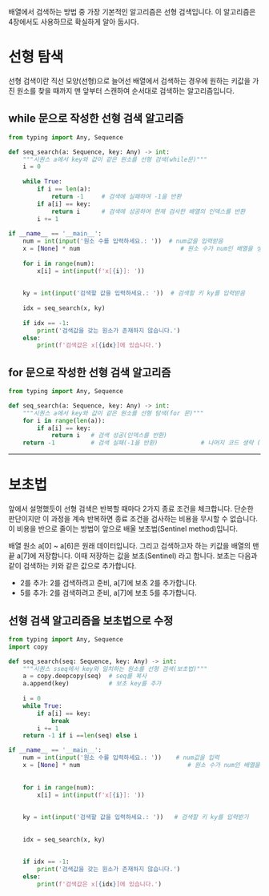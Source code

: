 배열에서 검색하는 방법 중 가장 기본적인 알고리즘은 선형 검색입니다. 이 알고리즘은 4장에서도 사용하므로 확실하게 알아 둡시다.

# 선형 탐색 

선형 검색이란 직선 모양(선형)으로 늘어선 배열에서 검색하는 경우에 원하는 키값을 가진 원소를 찾을 때까지 맨 앞부터 스캔하여 순서대로 검색하는 알고리즘입니다.

## while 문으로 작성한 선형 검색 알고리즘
```py
from typing import Any, Sequence

def seq_search(a: Sequence, key: Any) -> int:
    """시퀀스 a에서 key와 값이 같은 원소를 선형 검색(while문)"""
    i = 0
    
    while True:
        if i == len(a):
            return -1     # 검색에 실패하여 -1을 반환
        if a[i] == key:
            return i      # 검색에 성공하여 현재 검사한 배열의 인덱스를 반환
        i += 1                                                                            # 선형 검색의 핵심 코드
        
if __name__ == '__main__':
    num = int(input('원소 수를 입력하세요.: '))  # num값을 입력받음
    x = [None] * num                            # 원소 수가 num인 배열을 생성
    
    for i in range(num):
        x[i] = int(input(f'x[{i}]: '))
        
    
    ky = int(input('검색할 값을 입력하세요.: '))  # 검색할 키 ky를 입력받음
    
    idx = seq_search(x, ky)
    
    if idx == -1:
        print('검색값을 갖는 원소가 존재하지 않습니다.')
    else:
        print(f'검색값은 x[{idx}]에 있습니다.')                                         
```
## for 문으로 작성한 선형 검색 알고리즘
```py
from typing import Any, Sequence

def seq_search(a: Sequence, key: Any) -> int:
    """시퀀스 a에서 key와 값이 같은 원소를 선형 탐색(for 문)"""
    for i in range(len(a)):
        if a[i] == key:
            return i   # 검색 성공(인덱스를 반환)
    return -1          # 검색 실패(-1을 반환)            # 나머지 코드 생략 (출력 결과를 알기 위한 코드일 뿐이다)
```

---

# 보초법

앞에서 설명했듯이 선형 검색은 반복할 때마다 2가지 종료 조건을 체크합니다. 단순한 판단이지만 이 과정을 계속 반복하면 종료 조건을 검사하는
비용을 무시할 수 없습니다. 이 비용을 반으로 줄이는 방법이 앞으로 배울 보초법(Sentinel method)입니다.

배열 원소 a[0] ~ a[6]은 원래 데이터입니다. 그리고 검색하고자 하는 키값을 배열의 맨 끝 a[7]에 저장합니다. 이때 저장하는 값을 보초(Sentinel)
라고 합니다. 보초는 다음과 같이 검색하는 키와 같은 값으로 추가합니다.

- 2를 추가: 2를 검색하려고 준비, a[7]에 보초 2를 추가합니다.
- 5를 추가: 2를 검색하려고 준비, a[7]에 보초 5를 추가합니다.    

## 선형 검색 알고리즘을 보초법으로 수정
```py
from typing import Any, Sequence
import copy

def seq_search(seq: Sequence, key: Any) -> int:
    """시퀀스 sseq에서 key와 일치하는 원소를 선형 검색(보초법)"""
    a = copy.deepcopy(seq)  # seq를 복사
    a.append(key)           # 보초 key를 추가
    
    i = 0
    while True:
        if a[i] == key:
            break
        i += 1
    return -1 if i ==len(seq) else i                                     # 핵심 코드

if __name__ == '__main__':
    num = int(input('원소 수를 입력하세요.: '))    # num값을 입력
    x = [None] * num                              # 원소 수가 num인 배열을 생성
    
    
    for i in range(num):
        x[i] = int(input(f'x[{i}]: '))             
    
    
    ky = int(input('검색할 값을 입력하세요.: '))   # 검색할 키 ky를 입력받기
    
    
    idx = seq_search(x, ky)
    
    
    if idx == -1:
        print('검색값을 갖는 원소가 존재하지 않습니다.')
    else:
        print(f'검색값은 x[{idx}]에 있습니다.')
```
